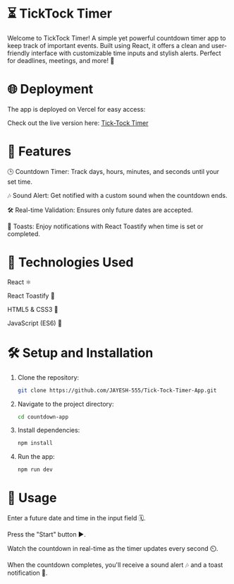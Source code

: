 # ⏳ TickTock Timer

Welcome to TickTock Timer! A simple yet powerful countdown timer app to keep track of important events. Built using React, it offers a clean and user-friendly interface with customizable time inputs and stylish alerts. Perfect for deadlines, meetings, and more! 🎯

# 🌐 Deployment

The app is deployed on Vercel for easy access:

Check out the live version here: [Tick-Tock Timer](https://tick-tock-timer-app-jayesh-555s-projects.vercel.app/)

# 🎨 Features

🕒 Countdown Timer: Track days, hours, minutes, and seconds until your set time.

🎶 Sound Alert: Get notified with a custom sound when the countdown ends.

🛠️ Real-time Validation: Ensures only future dates are accepted.

🌟 Toasts: Enjoy notifications with React Toastify when time is set or completed.


# 🚀 Technologies Used

React ⚛️

React Toastify 🍞

HTML5 & CSS3 🎨

JavaScript (ES6) 🚀


# 🛠️ Setup and Installation


1. Clone the repository:

    ```bash
    git clone https://github.com/JAYESH-555/Tick-Tock-Timer-App.git


2. Navigate to the project directory:

    ```bash
    cd countdown-app

3. Install dependencies:

    ```bash
    npm install

4. Run the app:

    ```bash
    npm run dev

# 🎉 Usage

Enter a future date and time in the input field 🗓️.

Press the "Start" button ▶️.

Watch the countdown in real-time as the timer updates every second ⏲️.

When the countdown completes, you'll receive a sound alert 🎶 and a toast notification 🥳.


